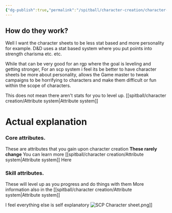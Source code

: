 ```yaml
---
{"dg-publish":true,"permalink":"/spitball/character-creation/character-sheets-alpha/"}
---
```


## How do they work?
Well I want the character sheets to be less stat based and more personality for example.
D&D uses a stat based system where you put points into strength charisma etc. etc. 

While that can be very good for an rgp where the goal is leveling and getting stronger, For an scp system i feel its be better to have character sheets be more about personality, allows the Game master to tweak campaigns to be horrifying to characters and make them difficult or fun within the scope of characters.

This does not mean there aren't stats for you to level up.
[[spitball/character creation/Attribute system\|Attribute system]] 

# Actual explanation

### Core attributes.
These are attributes that you gain upon character creation **These rarely change**
You can learn more [[spitball/character creation/Attribute system\|Attribute system]] Here

### Skill attributes. 
These will level up as you progress and do things with them
More information also in the [[spitball/character creation/Attribute system\|Attribute system]]

I feel everything else is self explanatory
![SCP Character sheet.png](/img/user/assets/SCP%20Character%20sheet.png)]]